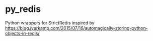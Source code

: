 # py_redis
Python wrappers for StrictRedis inspired by https://blog.jverkamp.com/2015/07/16/automagically-storing-python-objects-in-redis/
